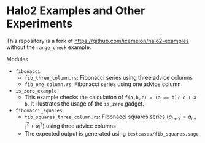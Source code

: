 # Halo2 Examples and Other Experiments
This repository is a fork of https://github.com/icemelon/halo2-examples without the `range_check` example.

Modules 
- `fibonacci`
  - `fib_three_column.rs`: Fibonacci series using three advice columns
  - `fib_one_column.rs`: Fibonacci series using one advice column
- `is_zero_example`
  - This example checks the calculation of `f(a,b,c) = (a == b)? c : a-b`. It illustrates the usage of the `is_zero` gadget.
- `fibonacci_squares`
  - `fib_squares_three_column.rs`: Fibonacci squares series ($a_{i+2} =a_{i+1}^2+a_i^2$) using three advice columns
  - The expected output is generated using `testcases/fib_squares.sage`